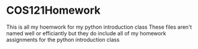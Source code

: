 # COS121Homework
This is all my hoemwork for my python introduction class
These files aren't named well or efficiantly but they do include all of my homework assignments for the python introduction class

